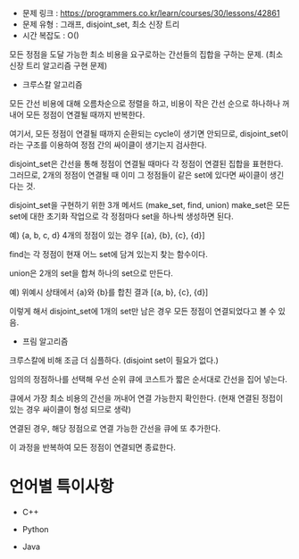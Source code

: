 * 문제 링크 : https://programmers.co.kr/learn/courses/30/lessons/42861
* 문제 유형 : 그래프, disjoint_set, 최소 신장 트리
* 시간 복잡도 : O()

모든 정점을 도달 가능한 최소 비용을 요구로하는 간선들의 집합을 구하는 문제.
(최소 신장 트리 알고리즘 구현 문제)

- 크루스칼 알고리즘

모든 간선 비용에 대해 오름차순으로 정렬을 하고,
비용이 작은 간선 순으로 하나하나 꺼내어 모든 정점이 연결될 때까지 반복한다.

여기서, 모든 정점이 연결될 때까지 순환되는 cycle이 생기면 안되므로,
disjoint_set이라는 구조를 이용하여 정점 간의 싸이클이 생기는지 검사한다.

disjoint_set은 간선을 통해 정점이 연결될 때마다 각 정점이 연결된 집합을 표현한다.
그러므로, 2개의 정점이 연결될 때 이미 그 정점들이 같은 set에 있다면 싸이클이 생긴다는 것.

disjoint_set을 구현하기 위한 3개 메서드 (make_set, find, union)
make_set은 모든 set에 대한 초기화 작업으로 각 정점마다 set을 하나씩 생성하면 된다.

예) {a, b, c, d} 4개의 정점이 있는 경우 [{a}, {b}, {c}, {d}]

find는 각 정점이 현재 어느 set에 담겨 있는지 찾는 함수이다.

union은 2개의 set을 합쳐 하나의 set으로 만든다.

예) 위예시 상태에서 {a}와 {b}를 합친 결과 [{a, b}, {c}, {d}]

이렇게 해서 disjoint_set에 1개의 set만 남은 경우 모든 정점이 연결되었다고 볼 수 있음.

- 프림 알고리즘

크루스칼에 비해 조금 더 심플하다. (disjoint set이 필요가 없다.)

임의의 정점하나를 선택해 우선 순위 큐에 코스트가 짧은 순서대로 간선을 집어 넣는다.

큐에서 가장 최소 비용의 간선을 꺼내어 연결 가능한지 확인한다. (현재 연결된 정접이 있는 경우 싸이클이 형성 되므로 생략)

연결된 경우, 해당 정점으로 연결 가능한 간선을 큐에 또 추가한다.

이 과정을 반복하여 모든 정점이 연결되면 종료한다.

# 언어별 특이사항

- C++


- Python



- Java



